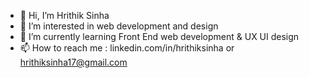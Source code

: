 - 👋 Hi, I’m Hrithik Sinha
- 👀 I’m interested in web development and design
- 🌱 I’m currently learning Front End web development & UX UI design
- 📫 How to reach me : linkedin.com/in/hrithiksinha or hrithiksinha17@gmail.com

<!---
kaisam11/kaisam11 is a ✨ special ✨ repository because its `README.md` (this file) appears on your GitHub profile.
You can click the Preview link to take a look at your changes.
--->
